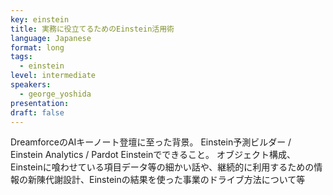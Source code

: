```yaml
---
key: einstein
title: 実務に役立てるためのEinstein活用術
language: Japanese
format: long
tags:
  - einstein
level: intermediate
speakers:
  - george_yoshida
presentation: 
draft: false
---
```

DreamforceのAIキーノート登壇に至った背景。
Einstein予測ビルダー / Einstein Analytics / Pardot Einsteinでできること。
オブジェクト構成、Einsteinに喰わせている項目データ等の細かい話や、継続的に利用するための情報の新陳代謝設計、Einsteinの結果を使った事業のドライブ方法について等